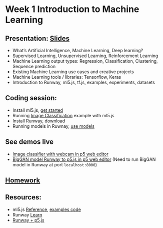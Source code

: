 # Week 1 Introduction to Machine Learning

## Presentation: [Slides](https://docs.google.com/presentation/d/1L704JB8Dt0Jgccni78Qh6tmtL1EwhcVmHbOKk2p8EIU/edit?usp=sharing)
- What’s Artificial Intelligence, Machine Learning, Deep learning?
- Supervised Learning, Unsupervised Learning, Reinforcement Learning
- Machine Learning output types: Regression, Classification, Clustering, Sequence prediction
- Existing Machine Learning use cases and creative projects
- Machine Learning tools / libraries: Tensorflow, Keras
- Introduction to Runway, ml5.js, tf.js, examples, experiments, datasets

## Coding session:
- Install ml5.js, [get started](https://ml5js.org/getting-started/)
- Running [Image Classification](https://ml5js.org/reference/api-ImageClassifier/) example with ml5.js
- Install Runway, [download](https://runwayml.com/download/)
- Running models in Ruwnay, [use models](https://learn.runwayml.com/#/how-to/use-models)

## See demos live
- [Image classifier with webcam in p5 web editor](https://editor.p5js.org/yining/sketches/YXh8UG6pV)
- [BigGAN model Runway to p5.js in p5 web editor](https://editor.p5js.org/yining/sketches/kXqoZJuOf) (Need to run BigGAN model in Runway at port `localhost:8000`)

## [Homework](https://github.com/runwayml/Intro-Synthetic-Media/wiki/Week-1-2020-Spring)

## Resources:
- ml5.js [Reference](https://learn.ml5js.org/docs/#/reference/index), [examples code](https://github.com/ml5js/ml5-examples)
- Runway [Learn](https://learn.runwayml.com/)
- [Runway + p5.js](https://github.com/runwayml/p5js)
